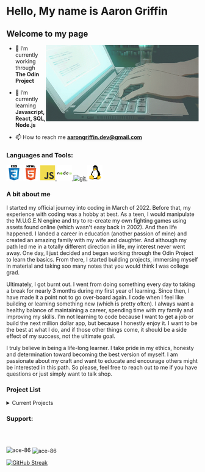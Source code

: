 

 <h1> Hello, My name is Aaron Griffin </h1>
 <h2> Welcome to my page </h2>



 <img align="right" width= 400px height= 200px  src="typing1.gif"></img>

- 🔭 I’m currently working through **The Odin Project**

- 🌱 I’m currently learning **Javascript, React, SQL, Node.js**

- 📫 How to reach me **aarongriffin.dev@gmail.com**

<h3 align="left">Languages and Tools:</h3>

<p align="left">
    
<a href="https://www.w3schools.com/css/" target="_blank" rel="noreferrer">
<img src="https://raw.githubusercontent.com/devicons/devicon/master/icons/css3/css3-original-wordmark.svg" alt="css3" width="40" height="40"/></a        
<a href="https://www.w3.org/html/" target="_blank" rel="noreferrer">
<img src="https://raw.githubusercontent.com/devicons/devicon/master/icons/html5/html5-original-wordmark.svg" alt="html5" width="40" height="40"/> </a> 
<a href="https://developer.mozilla.org/en-US/docs/Web/JavaScript" target="_blank" rel="noreferrer"> <img src="https://raw.githubusercontent.com/devicons/devicon/master/icons/javascript/javascript-original.svg" alt="javascript" width="40" height="40"/> </a>
<a href="https://nodejs.org" target="_blank" rel="noreferrer"> <img src="https://raw.githubusercontent.com/devicons/devicon/master/icons/nodejs/nodejs-original-wordmark.svg" alt="nodejs" width="40" height="40"/> </a>
    
    
<a href="https://git-scm.com/" target="_blank" rel="noreferrer"> 
<img src="https://www.vectorlogo.zone/logos/git-scm/git-scm-icon.svg" alt="git" width="40" height="40"/> </a> 
<a href="https://www.linux.org/" target="_blank" rel="noreferrer"> <img src="https://raw.githubusercontent.com/devicons/devicon/master/icons/linux/linux-original.svg" alt="linux" width="40" height="40"/> </a> 
    
</p>

<h3 align="left">A bit about me</h3>

<p align="left">
 I started my official journey into coding in March of 2022. Before that, my experience with coding was a hobby at best. As a teen, I would manipulate the M.U.G.E.N engine and try to re-create my own fighting games using assets found online (which wasn't easy back in 2002).  And then life happened. I landed a career in education (another passion of mine) and created an amazing family with my wife and daughter. And although my path led me in a totally different direction in life, my interest never went away. One day, I just decided and began working through the Odin Project to  learn the basics. From there, I started building projects, immersing myself in material and taking soo many notes that you would think I was college grad. 
 <p>
Ultimately, I got burnt out. I went from doing something every day to taking a break for nearly 3 months during my first year of learning. Since then, I have made it a point not to go over-board again. I code when I feel like building or learning something new (which is pretty often). I  always want a healthy balance of maintaining a career, spending time with my family and improving my skills. I'm not learning to code because I want to get a job or build the next million dollar app, but because I honestly enjoy it. I want to be the best at what I do, and if those other things come, it should be a side effect of my success, not the ultimate goal. 
 <p>
</p>

<p>
 I truly believe in being a life-long learner. I take pride in my ethics, honesty and determination toward becoming the best version of myself. I am passionate about my craft and want to educate and encourage others might be interested in this path. So please, feel free to reach out to me if you have questions or just simply want to talk shop.
 <p>


### Project List

<details closed>
    <summary>Current Projects</summary>
    <ul>
          <li>- [x] Tetris Clone </li>
          <li>- [x] PowerGrade </li>
          <li>- [x] Reviewz (CRUD) </li>
          <li>- [x] Admin Dashboard </li>
          <li>- [x] Key-D</li>
          <li>- [x] Etch-A-Sketch</li>
          <li>- [x] Sign Up form</li>
          <li>- [x] Rock Paper Scissor</li>
          <li>- [x] Calculator App</li>
          <li>- [x] Library App</li>
          <li>- [x] Tic Tac Toe  </li>
          <li>- [x] Restaurant Page</li>
          <li>- [x] To-Do list</li>
          <li>- [x] Weather App</li>
          <li>- [x] Recursion</li>
          <li>- [x] Linked List</li>
          <li>- [x] Binary Search Trees</li>
          <li>- [x] CV Application</li>
          <li>- [x] Memory Card</li>
          <li>- [ ] Knights Travails</li>
          <li>- [ ] Unit Test</li>
          <li>- [ ] Battleship</li>
          <li>- [ ] Shopping Cart</li>
          <li>- [ ] Photo Tagging App</li>
          <li>- [ ] Inventory Application</li>
          <li>- [ ] Forms and Deployment</li>
          <li>- [ ] Mini Message Board</li>
          <li>- [ ] Informational Site</li>
          <li>- [ ] Members Only</li>
          <li>- [ ] Blog API</li>
          <li>- [ ] Portfolio</li>
    </ul>
</details>


<h3 align="left">Support:</h3>

<br><br>

<p>

<img align="left" src="https://github-readme-stats.vercel.app/api/top-langs?username=ace-86&show_icons=true&locale=en&layout=compact" alt="ace-86" /></p>

<p>&nbsp;<img align="center" src="https://github-readme-stats.vercel.app/api?username=ace-86&show_icons=true&locale=en" alt="ace-86" /></p>


[![GitHub Streak](http://github-readme-streak-stats.herokuapp.com?user=Ace-86&theme=shades-of-purple&date_format=n%2Fj%5B%2FY%5D)](https://git.io/streak-stats)
